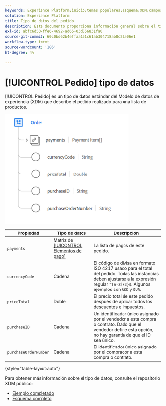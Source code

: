 ```yaml
---
keywords: Experience Platform;inicio;temas populares;esquema;XDM;campos;esquemas;esquemas;orden;tipo de datos;tipo de datos;tipo de datos;
solution: Experience Platform
title: Tipo de datos del pedido
description: Este documento proporciona información general sobre el tipo de datos del modelo de datos de experiencia de pedido (XDM).
exl-id: abfc6d53-ffe6-4692-ad65-03d556831fa0
source-git-commit: 60c0bd62b4effaa161c61ab304718ab8c20a06e1
workflow-type: tm+mt
source-wordcount: '186'
ht-degree: 4%

---
```


# [!UICONTROL Pedido] tipo de datos

[!UICONTROL Pedido] es un tipo de datos estándar del Modelo de datos de experiencia (XDM) que describe el pedido realizado para una lista de productos.

<img src="../images/data-types/order.PNG" width="400" /><br />

| Propiedad | Tipo de datos | Descripción |
| --- | --- | --- |
| `payments` | Matriz de [[!UICONTROL Elementos de pago]](./payment-item.md) | La lista de pagos de este pedido. |
| `currencyCode` | Cadena | El código de divisa en formato ISO 4217 usado para el total del pedido. Todas las instancias deben ajustarse a la expresión regular `^[A-Z]{3}$`. Algunos ejemplos son `USD` y `EUR`. |
| `priceTotal` | Doble | El precio total de este pedido después de aplicar todos los descuentos e impuestos. |
| `purchaseID` | Cadena | Un identificador único asignado por el vendedor a esta compra o contrato. Dado que el vendedor define esta opción, no hay garantía de que el ID sea único. |
| `purchaseOrderNumber` | Cadena | El identificador único asignado por el comprador a esta compra o contrato. |

{style="table-layout:auto"}

Para obtener más información sobre el tipo de datos, consulte el repositorio XDM público:

* [Ejemplo completado](https://github.com/adobe/xdm/blob/master/components/datatypes/data/order.example.1.json)
* [Esquema completo](https://github.com/adobe/xdm/blob/master/components/datatypes/data/order.schema.json)
